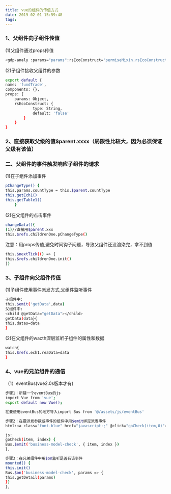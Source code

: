 ```yaml
---
title: vue的组件的传值方式
date: 2019-02-01 15:59:48
tags:
---
```

### 1、父组件向子组件传值
(1)父组件通过props传值
```bash
<gdp-analy :params="params":rsEcoConstruct="permiseMixin.rsEcoConstruct" ref="gdpAnaly"></gdp-analy>
```

(2)子组件接收父组件的参数
```bash
export default {
name: 'fundTrade',
components: {},
props: {
	params: Object,
	rsEcoConstruct: {
			type: String,
			default: 'false'
		}
	}
}
```

### 2、直接获取父级的值$parent.xxxx（局限性比较大，因为必须保证父级有该值）

### 二、父组件的事件触发响应子组件的请求
(1)在子组件添加事件
```bash
pChangeType() {
this.params.countType = this.$parent.countType
this.getEch1()
this.getTable1()
	}
```

(2)在父组件的点击事件
```bash
changeData(){
(1)//直接用$parent.xxx
this.$refs.childrenOne.pChangeType()	
```
注意：用props传值,避免时间钩子问题，导致父组件还没渲染完，拿不到值
```bash
this.$nextTick(() => {
this.$refs.childrenOne.init()	
])
```
### 3、子组件向父组件传值

 (1)子组件使用事件派发方式,父组件监听事件
 ```bash
 子组件中:
 this.$emit('getData',data)
 父组件中:
 <child @getData="getData"></child>
 getData(data}{
 this.datas=data
 }
 ```
 (2)在父组件的wacth深层监听子组件的属性和数据
 ```bash
watch{
 this.$refs.ech1.reaData=data
}
 ```

### 4、vue的兄弟组件的通信
（1）eventBus(vue2.0s版本才有)

```bash
步骤1：新建一个eventBus的js
import Vue from 'vue';
export default new Vue();

在要使用eventBus的地方导入import Bus from '@/assets/js/eventBus'
```
```bash
步骤2：在要派发参数或事件的组件中用$emit绑定派发事件
html:<a class="font-blue" href="javascript:;" @click="goCheck(item,0)">查看</a>

js:
goCheck(item, index) {
Bus.$emit('business-model-check', { item, index })
},
```
```bash
步骤3：在兄弟组件中用$on监听是否有该事件
mounted() {
this.init()
Bus.$on('business-model-check', params => {
this.getDetail(params)
})
},
```

